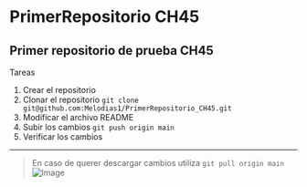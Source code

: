 # PrimerRepositorio CH45
## Primer repositorio de prueba CH45


Tareas
1. Crear el repositorio
2. Clonar el repositorio
` git clone git@github.com:Melodias1/PrimerRepositorio_CH45.git `
3. Modificar el archivo README
4. Subir los cambios
` git push origin main `
5. Verificar los cambios

---

> En caso de querer descargar cambios utiliza
 ` git pull origin main `
![Image](https://github.com/fluidicon.png)

